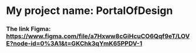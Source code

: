 # My project name: PortalOfDesign

### The link Figma: https://www.figma.com/file/a7Hxww8cGiHcuCO6Qqf9eT/LOVE?node-id=0%3A1&t=GKChk3qYmK65PPDV-1
